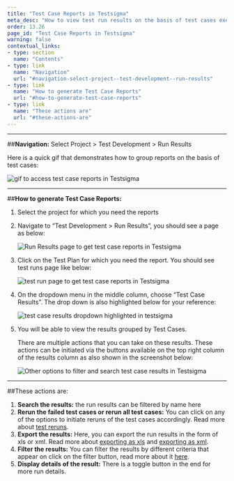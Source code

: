 ```yaml
---
title: "Test Case Reports in Testsigma"
meta_desc: "How to view test run results on the basis of test cases executed in Testsigma."
order: 13.26
page_id: "Test Case Reports in Testsigma"
warning: false
contextual_links:
- type: section
  name: "Contents"
- type: link
  name: "Navigation"
  url: "#navigation-select-project--test-development--run-results"
- type: link
  name: "How to generate Test Case Reports"
  url: "#how-to-generate-test-case-reports"
- type: link
  name: "These actions are"
  url: "#these-actions-are"
---
```


---
##**Navigation:** Select Project > Test Development > Run Results



Here is a quick gif that demonstrates how to group reports on the basis of test cases:

![gif to access test case reports in Testsigma](https://docs.testsigma.com/images/test-case-reports/gif-get-test-case-reports-testsigma.gif)


---
##**How to generate Test Case Reports:**

1. Select the project for which you need the reports
2. Navigate to “Test Development > Run Results”, you should see a page as below:

   ![Run Results page to get test case reports in Testsigma](https://s3.amazonaws.com/static-docs.testsigma.com/new_images/reports/runs/test-case-reports/run-results-page-to-get-test-case-reports-testsigma.png)

3. Click on the Test Plan for which you need the report. You should see test runs page like below:

   ![test run page to get test case reports in Testsigma](https://docs.testsigma.com/images/test-case-reports/test-run-page-to-get-test-case-reports-in-testsigma.png)

4. On the dropdown menu in the middle column, choose “Test Case Results”. The drop down is also highlighted below for your reference:

   ![test case results dropdown highlighted in testsigma](https://docs.testsigma.com/images/test-case-reports/test-case-results-dropdown-highlighted-testsigma.png)

5. You will be able to view the results grouped by Test Cases.

   There are multiple actions that you can take on these results. These actions can be initiated via the buttons available on the top right column of the results column as also shown in the screenshot below:

   ![Other options to filter and search test case results in Testsigma](https://docs.testsigma.com/images/test-case-reports/test-case-results-other-options-to-filter-search-testsigma.png)

---
##These actions are:
1. **Search the results:** the run results can be filtered by name here
2. **Rerun the failed test cases or rerun all test cases:** You can click on any of the options to initiate reruns of the test cases accordingly. Read more about [test reruns](https://testsigma.com/docs/reports/runs/rerun/).
3. **Export the results:** Here, you can export the run results in the form of xls or xml. Read more about [exporting as xls](https://testsigma.com/docs/reports/runs/export-report-xls/) and [exporting as xml](https://testsigma.com/docs/reports/runs/export-report-junit/).
4. **Filter the results:** You can filter the results by different criteria that appear on click on the filter button, read more about it [here](https://testsigma.com/docs/reports/runs/filter-custom-reports/).
5. **Display details of the result:** There is a toggle button in the end for more run details.
